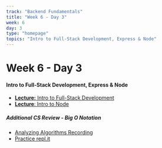 ```yaml
---
track: "Backend Fundamentals"
title: "Week 6 - Day 3"
week: 6
day: 3
type: "homepage"
topics: "Intro to Full-Stack Development, Express & Node"
---
```


# Week 6 - Day 3

#### Intro to Full-Stack Development, Express & Node
- [**Lecture:** Intro to Full-Stack Development](/backend-fundamentals/week-6/day-3/lecture-materials/intro-to-full-stack-development/)
- [**Lecture**: Intro to Node](/backend-fundamentals/week-6/day-3/lecture-materials/intro-to-node/)


##### Additional CS Review - Big O Notation
- [Analyzing Algorithms Recording](https://generalassembly.zoom.us/rec/share/wuU2EerW-2VJb8_oyV6EXJN-RY_HX6a82yMX-PELmUfc_qU26M5FzbfQlMrcYqV6?startTime=1589643357000) 
- [Practice repl.it](https://repl.it/@DanielScott2/Big-O-Notation)
